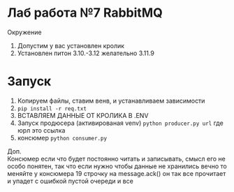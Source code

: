 # Лаб работа №7 RabbitMQ
Окружение
1. Допустим у вас установлен кролик
2. Установлен питон 3.10.-3.12 желательно 3.11.9
# Запуск
1. Копируем файлы, ставим венв, и устанавливаем зависимости
2. ```pip install -r req.txt```
3. ВСТАВЛЯЕМ ДАННЫЕ ОТ КРОЛИКА В .ENV
3. Запуск продюсера (активированая venv) ```python producer.py url```
где юрл это ссылка
6. консюмер 
```python consumer.py```

Доп.  
Консюмер если что будет постоянно читать и записывать, смысл его не особо понятен, 
так что если нужно чтобы данные не хранились вечно то меняйте у консюмера 19 строчку на         message.ack()
он так все прочитает и упадет с ошибкой пустой очереди и все